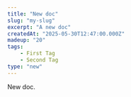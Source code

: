 ```yaml
---
title: "New doc"
slug: "my-slug"
excerpt: "A new doc"
createdAt: "2025-05-30T12:47:00.000Z"
madeup: "20"
tags:
    - First Tag
    - Second Tag
type: "new"
---
```


New doc.
